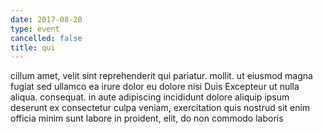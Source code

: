 ```yaml
---
date: 2017-08-20
type: event
cancelled: false
title: qui
---
```

cillum amet, velit sint reprehenderit qui pariatur. mollit. ut eiusmod magna fugiat sed ullamco ea irure dolor eu dolore nisi Duis Excepteur ut nulla aliqua. consequat. in aute adipiscing incididunt dolore aliquip ipsum deserunt ex consectetur culpa veniam, exercitation quis nostrud sit enim officia minim sunt labore in proident, elit, do non commodo laboris